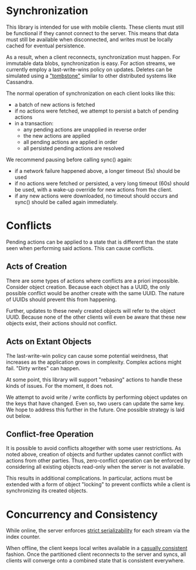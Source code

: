 # Synchronization

This library is intended for use with mobile clients. These clients must still
be functional if they cannot connect to the server. This means that data must
still be available when disconnected, and writes must be locally cached for
eventual persistence.

As a result, when a client reconnects, synchronization must happen. For
immutable data blobs, synchronization is easy. For action streams, we currently
employ a last-write-wins policy on updates. Deletes can be simulated using a
["tombstone"] similar to other distributed systems like Cassandra.

The normal operation of synchronization on each client looks like this:

- a batch of new actions is fetched
- if no actions were fetched, we attempt to persist a batch of pending actions
- in a transaction:
  - any pending actions are unapplied in reverse order
  - the new actions are applied
  - all pending actions are applied in order
  - all persisted pending actions are resolved

We recommend pausing before calling sync() again:
  - if a network failure happened above, a longer timeout (5s) should be used
  - if no actions were fetched or persisted, a very long timeout (60s) should be
    used, with a wake-up override for new actions from the client.
  - if any new actions were downloaded, no timeout should occurs and sync()
    should be called again immediately.

["tombstone"]: https://docs.datastax.com/en/cassandra/3.0/cassandra/dml/dmlAboutDeletes.html

# Conflicts

Pending actions can be applied to a state that is different than the state
seen when performing said actions. This can cause conflicts.

## Acts of Creation
There are some types of actions where conflicts are a priori impossible.
Consider object creation. Because each object has a UUID, the only possible
conflict would be another create with the same UUID. The nature of UUIDs should
prevent this from happening.

Further, updates to these newly created objects will refer to the object UUID.
Because none of the other clients will even be aware that these new objects
exist, their actions should not conflict.

## Acts on Extant Objects

The last-write-win policy can cause some potential weirdness, that increases as
the application grows in complexity. Complex actions might fail. "Dirty writes"
can happen.

At some point, this library will support "rebasing" actions to handle these
kinds of issues. For the moment, it does not.

We attempt to avoid write / write conflicts by performing object updates on the
keys that have changed. Even so, two users can update the same key. We hope to
address this further in the future. One possible strategy is laid out below.

## Conflict-free Operation

It is possible to avoid conflicts altogether with some user restrictions. As
noted above, creation of objects and further updates cannot conflict with
actions from other parties. Thus, zero-conflict operation can be enforced by
considering all existing objects read-only when the server is not available.

This results in additional complications. In particular, actions must be
extended with a form of object "locking" to prevent conflicts while a client is
synchronizing its created objects.

# Concurrency and Consistency

While online, the server enforces [strict serializability] for each stream via
the index counter.

When offline, the client keeps local writes available in a [casually consistent]
fashion. Once the partitioned client reconnects to the server and syncs, all
clients will converge onto a combined state that is consistent everywhere.

[strict serializability]: https://jepsen.io/consistency/models/strict-serializable
[casually consistent]: https://jepsen.io/consistency/models/causal
